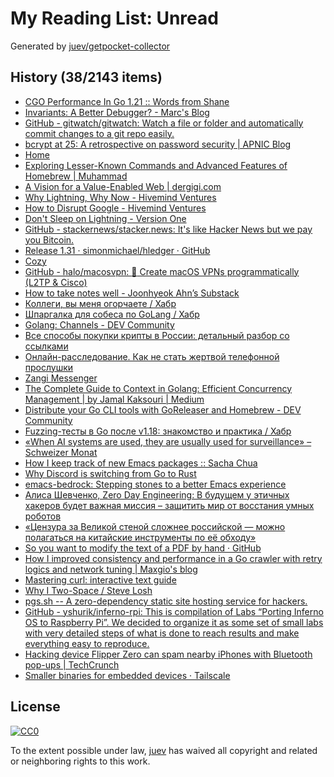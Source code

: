 # My Reading List: Unread

Generated by [juev/getpocket-collector](https://github.com/juev/getpocket-collector)

## History (38/2143 items)

- [CGO Performance In Go 1.21 :: Words from Shane](https://shane.ai/posts/cgo-performance-in-go1.21/)
- [Invariants: A Better Debugger? - Marc's Blog](https://brooker.co.za/blog/2023/07/28/ds-testing.html)
- [GitHub - gitwatch/gitwatch: Watch a file or folder and automatically commit changes to a git repo easily.](https://github.com/gitwatch/gitwatch)
- [bcrypt at 25: A retrospective on password security | APNIC Blog](https://blog.apnic.net/2023/08/02/bcrypt-at-25-a-retrospective-on-password-security/)
- [Home](https://xrss.infogulch.com)
- [Exploring Lesser-Known Commands and Advanced Features of Homebrew | Muhammad](https://muhammadraza.me/2023/exploring-homebrew)
- [A Vision for a Value-Enabled Web | dergigi.com](https://dergigi.com/2022/12/18/a-vision-for-a-value-enabled-web/)
- [Why Lightning, Why Now - Hivemind Ventures](https://hivemind.vc/why-lightning-why-now/)
- [How to Disrupt Google - Hivemind Ventures](https://hivemind.vc/howtodisruptgoogle/)
- [Don't Sleep on Lightning - Version One](https://versionone.vc/dont-sleep-on-lightning/)
- [GitHub - stackernews/stacker.news: It's like Hacker News but we pay you Bitcoin.](https://github.com/stackernews/stacker.news)
- [Release 1.31 · simonmichael/hledger · GitHub](https://github.com/simonmichael/hledger/releases/1.31)
- [Cozy](https://cozy-reader.netlify.app)
- [GitHub - halo/macosvpn: :wrench: Create macOS VPNs programmatically (L2TP & Cisco)](https://github.com/halo/macosvpn)
- [How to take notes well - Joonhyeok Ahn’s Substack](https://joonhyeokahn.substack.com/p/how-to-take-notes-well)
- [Коллеги, вы меня огорчаете / Хабр](https://habr.com/ru/companies/oleg-bunin/articles/521582/)
- [Шпаргалка для собеса по GoLang / Хабр](https://habr.com/ru/articles/758662/)
- [Golang: Channels - DEV Community](https://dev.to/mr_destructive/golang-channels-4nhg)
- [Все способы покупки крипты в России: детальный разбор со ссылками](https://thebellmirror.com/vse-sposoby-pokupki-kripty-v-rossii-detalnyy-razbor-so-ssylkami)
- [Онлайн-расследование. Как не стать жертвой телефонной прослушки](https://thebellmirror.com/onlayn-rassledovanie-kak-ne-stat-zhertvoy-telefonnoy-proslushki)
- [Zangi Messenger](https://zangi.com)
- [The Complete Guide to Context in Golang: Efficient Concurrency Management | by Jamal Kaksouri | Medium](https://medium.com/@jamal.kaksouri/the-complete-guide-to-context-in-golang-efficient-concurrency-management-43d722f6eaea)
- [Distribute your Go CLI tools with GoReleaser and Homebrew - DEV Community](https://dev.to/40percentironman/distribute-your-go-cli-tools-with-goreleaser-and-homebrew-4jd8)
- [Fuzzing-тесты в Go после v1.18: знакомство и практика / Хабр](https://habr.com/ru/companies/oleg-bunin/articles/709248/)
- [«When AI systems are used, they are usually used for surveillance» – Schweizer Monat](https://schweizermonat.ch/when-ai-systems-are-used-they-are-usually-used-for-surveillance/)
- [How I keep track of new Emacs packages :: Sacha Chua](https://sachachua.com/blog/2023/09/how-i-keep-track-of-new-emacs-packages/)
- [Why Discord is switching from Go to Rust](https://discord.com/blog/why-discord-is-switching-from-go-to-rust)
- [emacs-bedrock: Stepping stones to a better Emacs experience](https://sr.ht/~ashton314/emacs-bedrock/)
- [Алиса Шевченко, Zero Day Engineering: В будущем у этичных хакеров будет важная миссия – защитить мир от восстания умных роботов](https://securitymedia.org/articles/interview/alisa-shevchenko-zero-day-engineering-v-budushchem-u-etichnykh-khakerov-budet-vazhnaya-missiya-zashch.html)
- [«Цензура за Великой стеной сложнее российской — можно полагаться на китайские инструменты по её обходу»](https://roskomsvoboda.org/post/great-firewall-of-china-gfw-report-interview/)
- [So you want to modify the text of a PDF by hand · GitHub](https://gist.github.com/senderle/8ad6aae251c4ddf9424f8a05dd0e8c18)
- [How I improved consistency and performance in a Go crawler with retry logics and network tuning | Maxgio's blog](https://blog.maxgio.me/posts/improving-consistency-performance-go-crawler-retry-logics-http-client-tuning/)
- [Mastering curl: interactive text guide](https://antonz.org/mastering-curl/)
- [Why I Two-Space / Steve Losh](https://stevelosh.com/blog/2012/10/why-i-two-space/)
- [pgs.sh -- A zero-dependency static site hosting service for hackers.](https://pgs.sh)
- [GitHub - yshurik/inferno-rpi: This is compilation of Labs “Porting Inferno OS to Raspberry Pi”. We decided to organize it as some set of small labs with very detailed steps of what is done to reach results and make everything easy to reproduce.](https://github.com/yshurik/inferno-rpi)
- [Hacking device Flipper Zero can spam nearby iPhones with Bluetooth pop-ups | TechCrunch](https://techcrunch.com/2023/09/05/flipper-zero-hacking-iphone-flood-popups/)
- [Smaller binaries for embedded devices · Tailscale](https://tailscale.com/kb/1207/small-tailscale/)

## License

[![CC0](https://mirrors.creativecommons.org/presskit/buttons/88x31/svg/cc-zero.svg)](https://creativecommons.org/publicdomain/zero/1.0/)

To the extent possible under law, [juev](https://github.com/juev) has waived all copyright and related or neighboring rights to this work.
